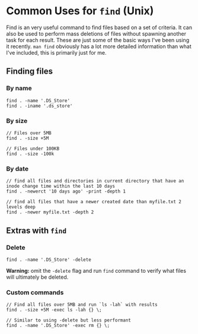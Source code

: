 # Common Uses for `find` (Unix)

Find is an very useful command to find files based on a set of criteria. It can also be used to perform mass deletions of files without spawning another task for each result. These are just some of the basic ways I've been using it recently. `man find` obviously has a lot more detailed information than what I've included, this is primarily just for me.

## Finding files

### By name
```
find . -name '.DS_Store'
find . -iname '.ds_store'
```

### By size
```
// Files over 5MB
find . -size +5M

// Files under 100KB
find . -size -100k
```

### By date

```
// find all files and directories in current directory that have an inode change time within the last 10 days
find . -newerct '10 days ago' -print -depth 1

// find all files that have a newer created date than myfile.txt 2 levels deep
find . -newer myfile.txt -depth 2
```

## Extras with `find`

### Delete

```
find . -name '.DS_Store' -delete
```
**Warning:** omit the `-delete` flag and run `find` command to verify what files will ultimately be deleted.

### Custom commands
```
// Find all files over 5MB and run `ls -lah` with results
find . -size +5M -exec ls -lah {} \;

// Similar to using -delete but less performant
find . -name '.DS_Store' -exec rm {} \;
```